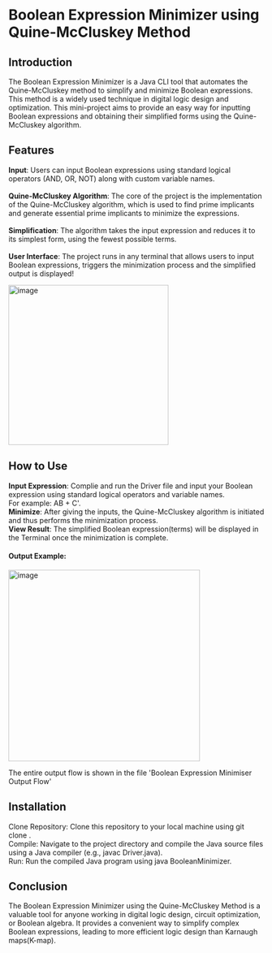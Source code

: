 # Boolean Expression Minimizer using Quine-McCluskey Method
## Introduction
The Boolean Expression Minimizer is a Java CLI tool that automates the Quine-McCluskey method to simplify and minimize Boolean expressions. This method is a widely used technique in digital logic design and optimization. This mini-project aims to provide an easy way for inputting Boolean expressions and obtaining their simplified forms using the Quine-McCluskey algorithm.

## Features
**Input**: Users can input Boolean expressions using standard logical operators (AND, OR, NOT) along with custom variable names. <br/> <br/>
**Quine-McCluskey Algorithm**: The core of the project is the implementation of the Quine-McCluskey algorithm, which is used to find prime implicants and generate essential prime implicants to minimize the expressions.<br/> <br/>
**Simplification**: The algorithm takes the input expression and reduces it to its simplest form, using the fewest possible terms.<br/> <br/>
**User Interface**: The project runs in any terminal that allows users to input Boolean expressions, triggers the minimization process and the simplified output is displayed!<br/>

<img width="315" alt="image" src="https://github.com/pran13-git/Boolean-Expression-Minimiser/assets/72128521/cdeba857-0bb8-4d57-9464-311250ecd3d3">


## How to Use
**Input Expression**: Complie and run the Driver file and input your Boolean expression using standard logical operators and variable names. <br/>
For example: AB + C'.<br/>
**Minimize**: After giving the inputs, the Quine-McCluskey algorithm is initiated and thus performs the minimization process.<br/>
**View Result**: The simplified Boolean expression(terms) will be displayed in the Terminal once the minimization is complete.<br/>

#### Output Example:
<img width="377" alt="image" src="https://github.com/pran13-git/Boolean-Expression-Minimiser/assets/72128521/4d07a813-7fe4-4f41-9708-2cc2c234f07d">


The entire output flow is shown in the file 'Boolean Expression Minimiser Output Flow'


## Installation
Clone Repository: Clone this repository to your local machine using git clone <repository-url>.<br/>
Compile: Navigate to the project directory and compile the Java source files using a Java compiler (e.g., javac Driver.java).<br/>
Run: Run the compiled Java program using java BooleanMinimizer.<br/>

## Conclusion
The Boolean Expression Minimizer using the Quine-McCluskey Method is a valuable tool for anyone working in digital logic design, circuit optimization, or Boolean algebra. It provides a convenient way to simplify complex Boolean expressions, leading to more efficient logic design than Karnaugh maps(K-map).
